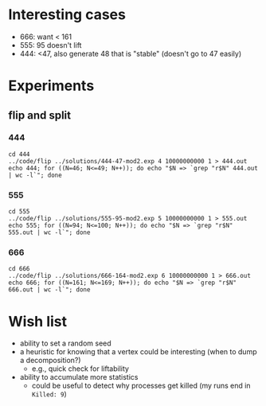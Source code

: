 # Interesting cases
* 666: want < 161
* 555: 95 doesn't lift
* 444: <47, also generate 48 that is "stable" (doesn't go to 47 easily)

# Experiments

## flip and split

### 444
```
cd 444
../code/flip ../solutions/444-47-mod2.exp 4 10000000000 1 > 444.out 
echo 444; for ((N=46; N<=49; N++)); do echo "$N => `grep "r$N" 444.out | wc -l`"; done
```

### 555
```
cd 555
../code/flip ../solutions/555-95-mod2.exp 5 10000000000 1 > 555.out 
echo 555; for ((N=94; N<=100; N++)); do echo "$N => `grep "r$N" 555.out | wc -l`"; done
```

### 666

```
cd 666
../code/flip ../solutions/666-164-mod2.exp 6 10000000000 1 > 666.out 
echo 666; for ((N=161; N<=169; N++)); do echo "$N => `grep "r$N" 666.out | wc -l`"; done
```

# Wish list
* ability to set a random seed
* a heuristic for knowing that a vertex could be interesting (when to dump a decomposition?)
  * e.g., quick check for liftability
* ability to accumulate more statistics
  * could be useful to detect why processes get killed (my runs end in `Killed: 9`)
    
  
